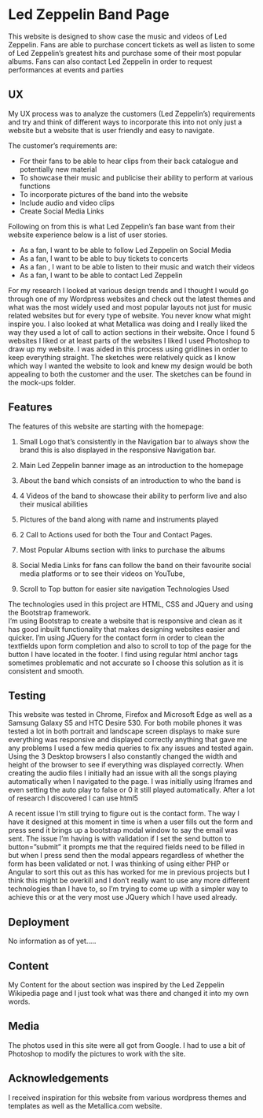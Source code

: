 # Led Zeppelin Band Page

This website is designed to show case the music and videos of Led Zeppelin.  Fans are able to purchase concert tickets as well as listen to some of Led Zeppelin’s greatest hits and purchase some of their most popular albums. Fans can also contact Led Zeppelin in order to request performances at events and parties

## UX

My UX process was to analyze the customers (Led Zeppelin’s) requirements and try and think of different ways to incorporate this into not only just a website but a website that is user friendly and easy to navigate.  

The customer’s requirements are: 

-   For their fans to be able to hear clips from their back catalogue and potentially new material
-   To showcase their music and publicise their ability to perform at various functions
-   To incorporate pictures of the band into the website
-   Include audio and video clips
-   Create Social Media Links

Following on from this is what Led Zeppelin’s fan base want from their website experience below is a list of user stories.

-	As a fan, I want to be able to follow Led Zeppelin on Social Media
-	As a fan, I want to be able to buy tickets to concerts
-	As a fan , I want to be able to listen to their music and watch their videos
-	As a fan, I want to be able to contact Led Zeppelin

For my research I looked at various design trends and I thought I would go through one of my Wordpress websites and check out the latest themes and what was the most widely used and most popular layouts not just for music related websites but for every type of website. You never know what might inspire you. I also looked at what Metallica was doing and I really liked the way they used a lot of call to action sections in their website. 
Once I found 5 websites I liked or at least parts of the websites I liked I used Photoshop to draw up my website. I was aided in this process using gridlines in order to keep everything straight. The sketches were relatively quick as I know which way I wanted the website to look and knew my design would be both appealing to both the customer and the user. The sketches can be found in the mock-ups folder.


## Features

The features of this website are starting with the homepage:

1.	Small Logo that’s consistently in the Navigation bar to always show the brand this is also displayed in the responsive Navigation bar.

2.	Main Led Zeppelin banner image as an introduction to the homepage

3.	About the band which consists of an introduction to who the band is

4.	4 Videos of the band to showcase their ability to perform live and also their musical abilities

5.	Pictures of the band along with name and instruments played

6.	2 Call to Actions used for both the Tour and Contact Pages.  

7.	Most Popular Albums section with links to purchase the albums

8.	Social Media Links for fans can follow the band on their favourite social media platforms or to see their videos on YouTube,

9.	Scroll to Top button for easier site navigation
Technologies Used

The technologies used in this project are HTML, CSS and JQuery and using the Bootstrap framework.  
I’m using Bootstrap to create a website that is responsive and clean as it has good inbuilt functionality that makes designing websites easier and quicker.
I’m using JQuery for the contact form in order to clean the textfields upon form completion and also to scroll to top of the page for the button I have located in the footer. I find using regular html anchor tags sometimes problematic and not accurate so I choose this solution as it is consistent and smooth.

## Testing

This website was tested in Chrome, Firefox and Microsoft Edge as well as a Samsung Galaxy S5 and HTC Desire 530. For both mobile phones it was tested a lot in both portrait and landscape screen displays to make sure everything was responsive and displayed correctly anything that gave me any problems I used a few media queries to fix any issues and tested again. Using the 3 Desktop browsers I also constantly changed the width and height of the browser to see if everything was displayed correctly. 
When creating the audio files I initially had an issue with all the songs playing automatically when I navigated to the page. I was initially using Iframes and even setting the auto play to false or 0 it still played automatically. After a lot of research I discovered I can use html5 <audio> and this ended up working perfectly.

A recent issue I’m still trying to figure out is the contact form. The way I have it designed at this moment in time is when a user fills out the form and press send it brings up a bootstrap modal window to say the email was sent. The issue I’m having is with validation if I set the send button to button=”submit” it prompts me that the required fields need to be filled in but when I press send then the modal appears regardless of whether the form has been validated or not. I was thinking of using either PHP or Angular to sort this out as this has worked for me in previous projects but I think this might be overkill and I don’t really want to use any more different technologies than I have to, so I’m trying to come up with a simpler way to achieve this or at the very most use JQuery which I have used already. 

## Deployment

No information as of yet.....


## Content

My Content for the about section was inspired by the Led Zeppelin Wikipedia page and I just took what was there and changed it into my own words.

## Media

The photos used in this site were all got from Google.  I had to use a bit of Photoshop to modify the pictures to work with the site. 

## Acknowledgements

I received inspiration for this website from various wordpress themes and templates as well as the Metallica.com website.
